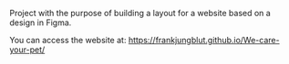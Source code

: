 Project with the purpose of building a layout for a website based on a design in Figma.

You can access the website at: https://frankjungblut.github.io/We-care-your-pet/
